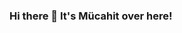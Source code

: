 ### Hi there 👋 It's Mücahit over here!

 <!-- [Follow me http://i.imgur.com/tXSoThF.png]https://twitter.com/mucahiterenozk1 --> 
 
<!--

📷 [Instagram][instagram] **|** 
👔 [Linkedin][linkedin] **|** 
📷 [Discord][discord] **|** 

[banner]: https://raw.githubusercontent.com/bradgarropy/bradgarropy/master/banner.png
[instagram]: https://www.instagram.com/mucahiterenozkur/
[linkedin]: https://www.linkedin.com/in/m%C3%BCcahit-eren-%C3%B6zkur-568475177/
[discord]: https://discord.gg/gR8HXM
-->

<!--
**mucahiterenozkur/mucahiterenozkur** is a ✨ _special_ ✨ repository because its `README.md` (this file) appears on your GitHub profile.
-->
<!--

- 🔭 I’m currently working on ...
- 🌱 I’m currently learning ...
- 👯 I’m looking to collaborate on ...
- 🤔 I’m looking for help with ...
- 💬 Ask me about ...
- 📫 How to reach me: ...
- 😄 Pronouns: ...
- ⚡ Fun fact: ...
-->

